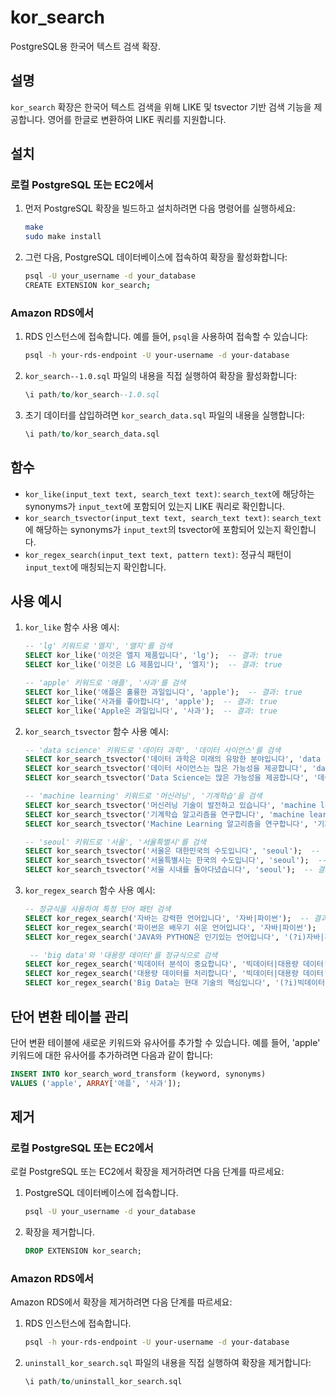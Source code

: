 # kor_search

PostgreSQL용 한국어 텍스트 검색 확장.

## 설명

`kor_search` 확장은 한국어 텍스트 검색을 위해 LIKE 및 tsvector 기반 검색 기능을 제공합니다. 영어를 한글로 변환하여 LIKE 쿼리를 지원합니다.

## 설치

### 로컬 PostgreSQL 또는 EC2에서

1. 먼저 PostgreSQL 확장을 빌드하고 설치하려면 다음 명령어를 실행하세요:

    ```sh
    make
    sudo make install
    ```

2. 그런 다음, PostgreSQL 데이터베이스에 접속하여 확장을 활성화합니다:

    ```sh
    psql -U your_username -d your_database
    CREATE EXTENSION kor_search;
    ```

### Amazon RDS에서

1. RDS 인스턴스에 접속합니다. 예를 들어, `psql`을 사용하여 접속할 수 있습니다:

    ```sh
    psql -h your-rds-endpoint -U your-username -d your-database
    ```

2. `kor_search--1.0.sql` 파일의 내용을 직접 실행하여 확장을 활성화합니다:

    ```sql
    \i path/to/kor_search--1.0.sql
    ```

3. 초기 데이터를 삽입하려면 `kor_search_data.sql` 파일의 내용을 실행합니다:

    ```sql
    \i path/to/kor_search_data.sql
    ```

## 함수

- `kor_like(input_text text, search_text text)`: `search_text`에 해당하는 synonyms가 `input_text`에 포함되어 있는지 LIKE 쿼리로 확인합니다.
- `kor_search_tsvector(input_text text, search_text text)`: `search_text`에 해당하는 synonyms가 `input_text`의 tsvector에 포함되어 있는지 확인합니다.
- `kor_regex_search(input_text text, pattern text)`: 정규식 패턴이 `input_text`에 매칭되는지 확인합니다.

## 사용 예시

1. `kor_like` 함수 사용 예시:

    ```sql
    -- 'lg' 키워드로 '엘지', '앨지'를 검색
    SELECT kor_like('이것은 엘지 제품입니다', 'lg');  -- 결과: true
    SELECT kor_like('이것은 LG 제품입니다', '엘지');  -- 결과: true

    -- 'apple' 키워드로 '애플', '사과'를 검색
    SELECT kor_like('애플은 훌륭한 과일입니다', 'apple');  -- 결과: true
    SELECT kor_like('사과를 좋아합니다', 'apple');  -- 결과: true
    SELECT kor_like('Apple은 과일입니다', '사과');  -- 결과: true
    ```

2. `kor_search_tsvector` 함수 사용 예시:

    ```sql
    -- 'data science' 키워드로 '데이터 과학', '데이터 사이언스'를 검색
    SELECT kor_search_tsvector('데이터 과학은 미래의 유망한 분야입니다', 'data science');  -- 결과: true
    SELECT kor_search_tsvector('데이터 사이언스는 많은 가능성을 제공합니다', 'data science');  -- 결과: true
    SELECT kor_search_tsvector('Data Science는 많은 가능성을 제공합니다', '데이터 과학');  -- 결과: true

    -- 'machine learning' 키워드로 '머신러닝', '기계학습'을 검색
    SELECT kor_search_tsvector('머신러닝 기술이 발전하고 있습니다', 'machine learning');  -- 결과: true
    SELECT kor_search_tsvector('기계학습 알고리즘을 연구합니다', 'machine learning');  -- 결과: true
    SELECT kor_search_tsvector('Machine Learning 알고리즘을 연구합니다', '기계학습');  -- 결과: true

    -- 'seoul' 키워드로 '서울', '서울특별시'를 검색
    SELECT kor_search_tsvector('서울은 대한민국의 수도입니다', 'seoul');  -- 결과: true
    SELECT kor_search_tsvector('서울특별시는 한국의 수도입니다', 'seoul');  -- 결과: true
    SELECT kor_search_tsvector('서울 시내를 돌아다녔습니다', 'seoul');  -- 결과: true
    ```

3. `kor_regex_search` 함수 사용 예시:

   ```sql
   -- 정규식을 사용하여 특정 단어 패턴 검색
   SELECT kor_regex_search('자바는 강력한 언어입니다', '자바|파이썬');  -- 결과: true
   SELECT kor_regex_search('파이썬은 배우기 쉬운 언어입니다', '자바|파이썬');  -- 결과: true
   SELECT kor_regex_search('JAVA와 PYTHON은 인기있는 언어입니다', '(?i)자바|파이썬');  -- 결과: true

    -- 'big data'와 '대용량 데이터'를 정규식으로 검색
   SELECT kor_regex_search('빅데이터 분석이 중요합니다', '빅데이터|대용량 데이터');  -- 결과: true
   SELECT kor_regex_search('대용량 데이터를 처리합니다', '빅데이터|대용량 데이터');  -- 결과: true
   SELECT kor_regex_search('Big Data는 현대 기술의 핵심입니다', '(?i)빅데이터|대용량 데이터');  -- 결과: true
   ```

## 단어 변환 테이블 관리

단어 변환 테이블에 새로운 키워드와 유사어를 추가할 수 있습니다. 예를 들어, 'apple' 키워드에 대한 유사어를 추가하려면 다음과 같이 합니다:

```sql
INSERT INTO kor_search_word_transform (keyword, synonyms)
VALUES ('apple', ARRAY['애플', '사과']);
```
## 제거

### 로컬 PostgreSQL 또는 EC2에서

로컬 PostgreSQL 또는 EC2에서 확장을 제거하려면 다음 단계를 따르세요:

1. PostgreSQL 데이터베이스에 접속합니다.

    ```sh
    psql -U your_username -d your_database
    ```

2. 확장을 제거합니다.

    ```sql
    DROP EXTENSION kor_search;
    ```

### Amazon RDS에서

Amazon RDS에서 확장을 제거하려면 다음 단계를 따르세요:

1. RDS 인스턴스에 접속합니다.

    ```sh
    psql -h your-rds-endpoint -U your-username -d your-database
    ```

2. `uninstall_kor_search.sql` 파일의 내용을 직접 실행하여 확장을 제거합니다:

    ```sql
    \i path/to/uninstall_kor_search.sql
    ```
